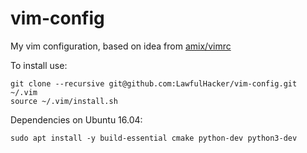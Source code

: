 # vim-config

My vim configuration, based on idea from [amix/vimrc](https://github.com/amix/vimrc)

To install use:

    git clone --recursive git@github.com:LawfulHacker/vim-config.git ~/.vim
    source ~/.vim/install.sh

Dependencies on Ubuntu 16.04:

    sudo apt install -y build-essential cmake python-dev python3-dev

